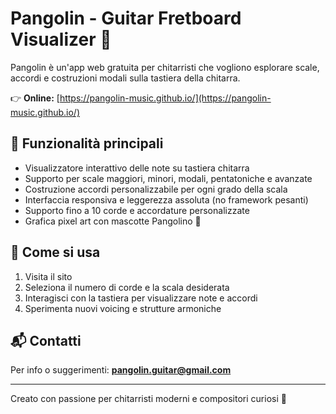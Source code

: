 # Pangolin - Guitar Fretboard Visualizer 🎸

Pangolin è un'app web gratuita per chitarristi che vogliono esplorare scale, accordi e costruzioni modali sulla tastiera della chitarra.

👉 **Online:** [https://pangolin-music.github.io/](https://pangolin-music.github.io/)

## 🧰 Funzionalità principali

- Visualizzatore interattivo delle note su tastiera chitarra
- Supporto per scale maggiori, minori, modali, pentatoniche e avanzate
- Costruzione accordi personalizzabile per ogni grado della scala
- Interfaccia responsiva e leggerezza assoluta (no framework pesanti)
- Supporto fino a 10 corde e accordature personalizzate
- Grafica pixel art con mascotte Pangolino 🦔

## 🚀 Come si usa

1. Visita il sito
2. Seleziona il numero di corde e la scala desiderata
3. Interagisci con la tastiera per visualizzare note e accordi
4. Sperimenta nuovi voicing e strutture armoniche

## 📬 Contatti

Per info o suggerimenti:
**pangolin.guitar@gmail.com**

---

Creato con passione per chitarristi moderni e compositori curiosi 🤘
